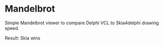# Mandelbrot
Simple Mandelbrot viewer to compare Delphi VCL to Skia4delphi drawing speed.

Result: Skia wins
